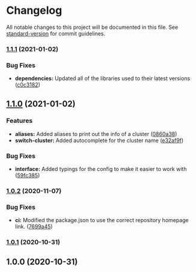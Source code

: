 # Changelog

All notable changes to this project will be documented in this file. See [standard-version](https://github.com/conventional-changelog/standard-version) for commit guidelines.

### [1.1.1](https://github.com/entrostat/gcloud-utils/compare/v1.1.0...v1.1.1) (2021-01-02)


### Bug Fixes

* **dependencies:** Updated all of the libraries used to their latest versions ([c0c3182](https://github.com/entrostat/gcloud-utils/commit/c0c3182e371ecb36448b498db5f5d2eff70de622))

## [1.1.0](https://github.com/entrostat/gcloud-utils/compare/v1.0.2...v1.1.0) (2021-01-02)


### Features

* **aliases:** Added aliases to print out the info of a cluster ([0860a38](https://github.com/entrostat/gcloud-utils/commit/0860a385f2b096444010d70cf1e1d81bc0b3755e))
* **switch-cluster:** Added autocomplete for the cluster name ([e32af9f](https://github.com/entrostat/gcloud-utils/commit/e32af9f763d2e949cc8a4657e872d62f34485a66))


### Bug Fixes

* **interface:** Added typings for the config to make it easier to work with ([59fc385](https://github.com/entrostat/gcloud-utils/commit/59fc385b7a394a11ec684012f9f73527b3476f58))

### [1.0.2](https://github.com/entrostat/gcloud-utils/compare/v1.0.1...v1.0.2) (2020-11-07)


### Bug Fixes

* **ci:** Modified the package.json to use the correct repository homepage link. ([7699a45](https://github.com/entrostat/gcloud-utils/commit/7699a45a644aff7d8b315c6c0f97b2c9f5e98799))

### [1.0.1](https://github.com/Kerren-Entrostat/gcloud-utils/compare/v1.0.0...v1.0.1) (2020-10-31)

## 1.0.0 (2020-10-31)

